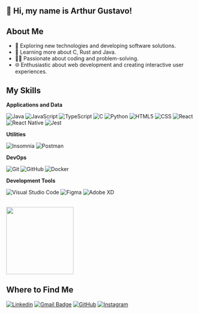 ## 💜 Hi, my name is Arthur Gustavo!


## About Me

- 🤔 Exploring new technologies and developing software solutions.
- 🌱 Learning more about C, Rust and Java.
- 👨‍💻 Passionate about coding and problem-solving.
- 🌐 Enthusiastic about web development and creating interactive user experiences.

## My Skills

**Applications and Data**

![Java](https://img.shields.io/badge/-Java-333333?style=flat&logo=Java&logoColor=007396)
![JavaScript](https://img.shields.io/badge/-JavaScript-333333?style=flat&logo=javascript)
![TypeScript](https://img.shields.io/badge/-TypeScript-333333?style=flat&logo=typescript&logoColor=007ACC)
![C](https://img.shields.io/badge/-C-333333?style=flat&logo=c&logoColor=A8B9CC)
![Python](https://img.shields.io/badge/-Python-333333?style=flat&logo=python&logoColor=3776AB)
![HTML5](https://img.shields.io/badge/-HTML5-333333?style=flat&logo=HTML5)
![CSS](https://img.shields.io/badge/-CSS-333333?style=flat&logo=CSS3&logoColor=1572B6)
![React](https://img.shields.io/badge/-React-333333?style=flat&logo=react)
![React Native](https://img.shields.io/badge/-React%20Native-333333?style=flat&logo=react)
![Jest](https://img.shields.io/badge/-Jest-333333?style=flat&logo=jest)

**Utilities**

![Insomnia](https://img.shields.io/badge/-Insomnia-333333?style=flat&logo=insomnia)
![Postman](https://img.shields.io/badge/-Postman-333333?style=flat&logo=postman)

**DevOps**

![Git](https://img.shields.io/badge/-Git-333333?style=flat&logo=git)
![GitHub](https://img.shields.io/badge/-GitHub-333333?style=flat&logo=github)
![Docker](https://img.shields.io/badge/-Docker-333333?style=flat&logo=docker)

**Development Tools**

![Visual Studio Code](https://img.shields.io/badge/-Visual%20Studio%20Code-333333?style=flat&logo=visual-studio-code&logoColor=007ACC)
![Figma](https://img.shields.io/badge/-Figma-333333?style=flat&logo=figma&logoColor=007ACC)
![Adobe XD](https://img.shields.io/badge/-Adobe%20XD-333333?style=flat&logo=adobe-xd&logoColor=007ACC)

<br/>

<a href="https://github.com/Kibryant" title="Arthur's Profile">
  <img height="180em" src="https://github-readme-stats.vercel.app/api?username=iuricode&theme=dracula&show_icons=true" />
</a>

## Where to Find Me

[![Linkedin](https://img.shields.io/badge/-username-blue?style=flat-square&logo=Linkedin&logoColor=white&link=YOUR-LINKEDIN-LINK)](YOUR-LINKEDIN-LINK)
[![Gmail Badge](https://img.shields.io/badge/-arthurgustavon@email.com-006bed?style=flat-square&logo=Gmail&logoColor=white&link=mailto:arthurgustavon@gmail.com)](mailto:arthurgustavon@gmail.com)
[![GitHub](https://img.shields.io/github/followers/iuricode?label=follow&style=social)](https://github.com/Kibryant)
[![Instagram](https://img.shields.io/badge/-Instagram-333333?style=flat&logo=instagram&logoColor=E4405F&link=https://www.instagram.com/arthurgustavk/)](https://www.instagram.com/arthurgustavk/)
